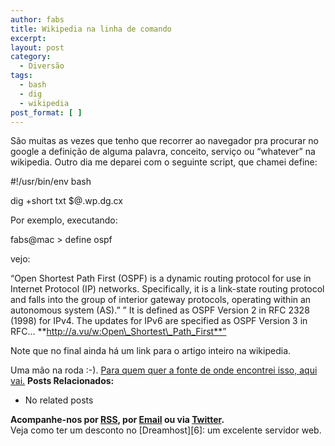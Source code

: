 ```yaml
---
author: fabs
title: Wikipedia na linha de comando
excerpt:
layout: post
category:
  - Diversão
tags:
  - bash
  - dig
  - wikipedia
post_format: [ ]
---
```

São muitas as vezes que tenho que recorrer ao navegador pra procurar no google a definição de alguma palavra, conceito, serviço ou “whatever” na wikipedia. Outro dia me deparei com o seguinte script, que chamei define:

#!/usr/bin/env bash

dig +short txt $@.wp.dg.cx

Por exemplo, executando:

fabs@mac > define ospf

vejo:

“Open Shortest Path First (OSPF) is a dynamic routing protocol for use in Internet Protocol (IP) networks. Specifically, it is a link-state routing protocol and falls into the group of interior gateway protocols, operating within an autonomous system (AS).” ” It is defined as OSPF Version 2 in RFC 2328 (1998) for IPv4. The updates for IPv6 are specified as OSPF Version 3 in RFC… **http://a.vu/w:Open\_Shortest\_Path_First**”

Note que no final ainda há um link para o artigo inteiro na wikipedia.

Uma mão na roda :-). [Para quem quer a fonte de onde encontrei isso, aqui vai.][1] 
**Posts Relacionados:** 
*   No related posts









**Acompanhe-nos por [ RSS][3], por [Email][4] ou via [Twitter][5].**  
Veja como ter um desconto no [Dreamhost][6]: um excelente servidor web.

 [1]: http://lifehacker.com/5329014/search-wikipedia-from-the-command-line
 [2]: https://twitter.com/share
 [3]: http://feeds.feedburner.com/VidaGeek
 [4]: http://feedburner.google.com/fb/a/mailverify?uri=VidaGeek&loc=pt_BR
 [5]: http://twitter.com/blogvidageek

